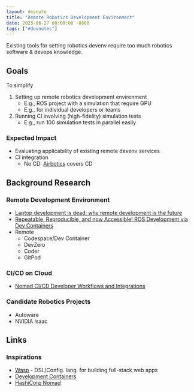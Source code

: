 ```yaml
---
layout: devnote
title: "Remote Robotics Development Environment"
date: 2023-06-27 00:00:00 -0800
tags: ["#devnotes"]
---
```


Existing tools for setting robotics devenv require too much robotics software & devops knowledge.

## Goals

To simplify
1. Setting up remote robotics development environment
    - E.g., ROS project with a simulation that require GPU
    - E.g., for individual developers or teams
2. Running CI involving (high-fidelity) simulation tests
    - E.g., run 100 simulation tests in parallel easily

### Expected Impact

- Evaluating applicability of existing remote devenv services
- CI integration
    - No CD: [Airbotics](https://www.airbotics.io/) covers CD

## Background Research

### Remote Development Environment

- [Laptop development is dead: why remote development is the future](https://medium.com/@elliotgraebert/laptop-development-is-dead-why-remote-development-is-the-future-f92ce103fd13)
- [Repeatable, Reproducible, and now Accessible! ROS Development via Dev Containers](https://discourse.ros.org/t/repeatable-reproducible-and-now-accessible-ros-development-via-dev-containers/31398/1)
- Remote
    - Codespace/Dev Container
    - DevZero
    - Coder
    - GitPod

### CI/CD on Cloud

- [Nomad CI/CD Developer Workflows and Integrations](https://www.hashicorp.com/resources/nomad-ci-cd-developer-workflows-and-integrations)

### Candidate Robotics Projects

- Autoware
- NVIDIA Isaac

## Links

### Inspirations

- [Wasp](https://wasp-lang.dev/) - DSL/Config. lang. for building full-stack web apps
- [Development Containers](https://containers.dev/)
- [HashiCorp Nomad](https://www.nomadproject.io/)
